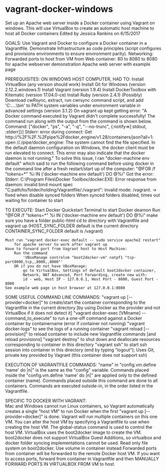 # vagrant-docker-windows
Set up an Apache web server inside a Docker container using Vagrant on windows. 
This will use VirtualBox to create an automatic host machine to host all Docker containers
Edited by Jessica Rankins on 6/15/2017

GOALS:
	Use Vagrant and Docker to configure a Docker container in a Vagrantfile.
	Demonstrate Infrastructure as code principles (script configures 
		and provisions environments to ensure environment parity).
	Networking: Forwarded ports to host from VM from Web container: 
		80 to 8080 to 8080 
		for apache webserver demonstration
	Apache web server with example page
		
PREREQUISITES: ON WINDOWS HOST COMPUTER, HAD TO:
	Install VirtualBox (any version should work)
	Install Git for Windows (version 2.12.2.windows.1)
	Install Vagrant (version 1.9.4)
	Install DockerToolbox with Kitematic (version 17.04.0-ce)
	Install Ruby (version 2.4.1)
	(Possibly) Download cwRsync, extract, run cwrsync command script,
		and add 'C:\....\bin\' to PATH system variables under environment
		variable in advanced settings (version 3.1.2)
	On vagrant up kept getting error:
		"A Docker command executed by Vagrant didn't complete successfully!
		The command run along with the output from the command is shown
		below. Command: ["docker", "ps", "-a", "-q", "--no-trunc", 
		{:notify=>[:stdout, :stderr]}]
		Stderr: error during connect: Get 
		http://%2F%2F.%2Fpipe%2Fdocker_engine/v1.28/containers/json?all=1: 
		open //./pipe/docker_engine: The system cannot find the file 
		specified. In the default daemon configuration on Windows, the 
		docker client must be run elevated to connect. This error may also 
		indicate that the docker daemon is not running."
	To solve this issue, I ran "docker-machine env default"
		which said to run the following command before using docker in
		the command line after a fresh restart/start up of the computer:
		"@FOR /f "tokens=*" %i IN ('docker-machine env default') DO @%i"
	Got the error: Stderr: C:\Program Files\Docker Toolbox/docker.EXE: 
		Error response from daemon: invalid bind mount spec 
		"C:path/to/folder/holding/Vagrantfile/:/vagrant": 
		invalid mode: /vagrant.
		-> fixed when disable synced folders
	When synced folders disabled, times out waiting for container to start
	
TO EXECUTE:
	Start Docker Quickstart Terminal to start Docker deamon
	Run "@FOR /f "tokens=*" %i IN ('docker-machine env default') DO @%i"
	make sure you have a folder public-html
	cd to directory with Vagrantfile and vagrant up
		(HOST_SYNC_FOLDER default is the current directory
		CONTAINER_SYNC_FOLDER default is /vagrant)
		
	Must run "vagrant docker-exec default -- sudo service apache2 restart"
		for apache server to work after vagrant up
	Have to forward port from Vagrant host to Host Machine:
		Run the command 
			'VBoxManage controlvm "boot2docker-vm" natpf1 "tcp-port8000,tcp,,8000,,8000"'
		OR if you do not have VBoxManage:
			go to VirtualBox, Settings of default boot2docker container,
			Network, NAT Advanced, Port Forwarding, create new with:
			id - web, Host IP - 127.0.0.1, Host Port - 8080, Guest Port - 8080
	See example web page in host browser at 127.0.0.1:8080
	
SOME USEFUL COMMAND LINE COMMANDS:
	"vagrant up [--provider=docker]" to create/start the container 
		corresponding to the Vagrantfile in the current directory [by using
		Docker as the provider and not VirtualBox if it does not detect it]
	"vagrant docker-exec [VMname] -- command_to_execute" to run a 
		one-off command against a Docker container by containername
		(error if container not running)
	"vagrant docker-logs" to see the logs of a running container
	"vagrant reload [--provision]" to reload container to include new 
		Vagrantfile commands [and reload provisions]
	"vagrant destroy" to shut down and deallocate resources corresponding 
		to container in this directory
	"vagrant ssh" to start ssh session into container in this directory 
		(end by typing "logout"); Uses Git, private key provided by Vagrant
		(this container does not support ssh)

EXECUTION OF VAGRANTFILE COMMANDS:
	"name" in "config.vm.define 'name' do |n|" is the same as the
		"config" variable.
	Commands placed inside the "config.vm.define 'name' do |n|" are
		applied only to the defined container (name).
	Commands placed outside this command are done to all containers.
	Commands are executed outside-in, in the order listed in the
		Vagrantfile.

SPECIFIC TO DOCKER WITH VAGRANT:			
	Mac and Windows cannot run Linux containers, so Vagrant automatically 
		creates a single "host VM" to run Docker when the first "vagrant up
		[--provider=docker]" is done. Vagrant will run multiple containers on 
		this one VM. You can alter the host VM by specifying a Vagrantfile
		to use when creating the host VM. The global-status command is used
		to control the host VM.
	VirtualBox uses the boot2docker image to create the VM. boot2docker does
		not support VirtualBox Guest Additions, so virtualbox and docker
		folder syncing implementations cannot be used. 
		Read only file system on boot2docker. Use volume in container instead
	Forwarded ports from container will be forwarded to the remote Docker 
		host VM. If you want to access ports, forward from container in Vagrantfile
		and then MANUALLY FORWARD PORTS IN VIRTUALBOX FROM VM to host.

